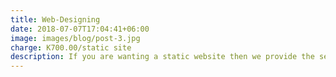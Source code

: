 ```yaml
---
title: Web-Designing
date: 2018-07-07T17:04:41+06:00
image: images/blog/post-3.jpg
charge: K700.00/static site
description: If you are wanting a static website then we provide the service.Site will be built with responsiveness in mind to enable a better user experience.
---
```




